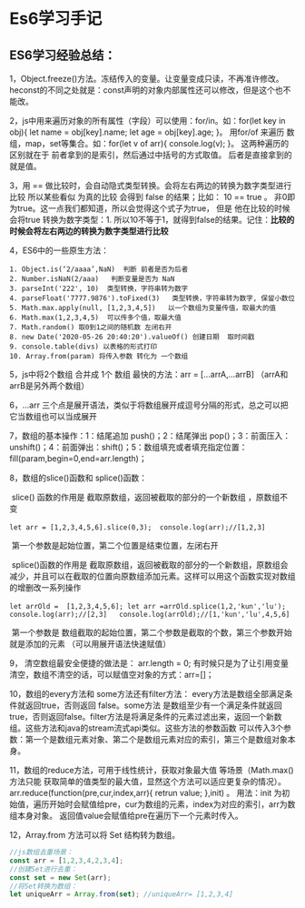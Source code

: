 # Es6学习手记


<!--more-->
[//]: # (添加 <!--more--> 摘要分割符来拆分文章生成摘要. 摘要分隔符之前的内容将用作该文章的摘要.建议填写description属性，这里留空)
## ES6学习经验总结：
1，Object.freeze()方法。冻结传入的变量。让变量变成只读，不再准许修改。heconst的不同之处就是：const声明的对象内部属性还可以修改，但是这个也不能改。

2，js中用来遍历对象的所有属性（字段）可以使用：for/in。如：for(let key in obj){ let name = obj[key].name; let age = obj[key].age; }。 用for/of 来遍历 数组，map，set等集合。如：for(let v of arr){ console.log(v); }。 这两种遍历的区别就在于 前者拿到的是索引，然后通过中括号的方式取值。 后者是直接拿到的就是值。

3，用 == 做比较时，会自动隐式类型转换。会将左右两边的转换为数字类型进行比较  所以某些看似 为真的比较 会得到 false 的结果；比如： 10 == true 。 非0即为true。这一点我们都知道，所以会觉得这个式子为true， 但是 他在比较的时候会将true 转换为数字类型：1. 所以10不等于1，就得到false的结果。记住：**比较的时候会将左右两边的转换为数字类型进行比较**

4，ES6中的一些原生方法：

 	1. Object.is(‘2/aaaa’,NaN)  判断 前者是否为后者
 	2. Number.isNaN(2/aaa)   判断变量是否为 NaN
 	3. parseInt('222', 10)  类型转换，字符串转为数字
 	4. parseFloat('7777.9876').toFixed(3)   类型转换，字符串转为数字, 保留小数位
 	5. Math.max.apply(null, [1,2,3,4,5])   以一个数组为变量传值，取最大的值
 	6. Math.max(1,2,3,4,5)  可以传多个值，取最大值
 	7. Math.random() 取0到1之间的随机数 左闭右开
 	8. new Date('2020-05-26 20:40:20').valueOf() 创建日期  取时间戳
 	9. console.table(divs) 以表格的形式打印
 	10. Array.from(param) 将传入参数 转化为 一个数组



5，js中将2个数组 合并成 1个 数组  最快的方法：arr = [...arrA,...arrB] （arrA和arrB是另外两个数组）

6，...arr 三个点是展开语法，类似于将数组展开成逗号分隔的形式，总之可以把它当数组也可以当成展开

7，数组的基本操作：1：结尾追加 push()；2：结尾弹出 pop()；3：前面压入：unshift()；4：前面弹出：shift()；5：数组填充或者填充指定位置：fill(param,begin=0,end=arr.length)；

8，数组的slice()函数和 splice()函数：

​	slice() 函数的作用是 截取原数组，返回被截取的部分的一个新数组 ，原数组不变

​		`let arr = [1,2,3,4,5,6].slice(0,3);  console.log(arr);//[1,2,3]`

​	第一个参数是起始位置，第二个位置是结束位置，左闭右开

​	splice()函数的作用是 截取原数组，返回被截取的部分的一个新数组，原数组会减少，并且可以在截取的位置向原数组添加元素。这样可以用这个函数实现对数组的增删改一系列操作

​		`let arrOld =  [1,2,3,4,5,6]; let arr =arrOld.splice(1,2,'kun','lu'); console.log(arr);//[2,3]   console.log(arrOld);//[1,'kun','lu',4,5,6]`

​		第一个参数是 数组截取的起始位置，第二个参数是截取的个数，第三个参数开始 就是添加的元素 （可以用展开语法快速赋值）

9， 清空数组最安全便捷的做法是： arr.length = 0;  有时候只是为了让引用变量清空，数组不清空的话，可以赋值空对象的方式：arr=[]；

10，数组的every方法和 some方法还有filter方法： every方法是数组全部满足条件就返回true，否则返回 false。some方法 是数组至少有一个满足条件就返回true，否则返回false。filter方法是将满足条件的元素过滤出来，返回一个新数组。这些方法和java的stream流式api类似。这些方法的参数函数 可以传入3个参数：第一个是数组元素对象、第二个是数组元素对应的索引，第三个是数组对象本身。

11，数组的reduce方法，可用于线性统计，获取对象最大值 等场景（Math.max()方法只能 获取简单的值类型的最大值，显然这个方法可以适应更复杂的情况）。arr.reduce(function(pre,cur,index,arr){  retrun value;  },init) 。 用法：init 为初始值，遍历开始时会赋值给pre，cur为数组的元素，index为对应的索引，arr为数组本身对象。 返回值value会赋值给pre在遍历下一个元素时传入。

12，Array.from 方法可以将 Set 结构转为数组。

```js
//js数组去重场景： 
const arr = [1,2,3,4,2,3,4];
//创建Set进行去重：
const set = new Set(arr);
//将Set转换为数组：
let uniqueArr = Array.from(set); //uniqueArr= [1,2,3,4]
```

